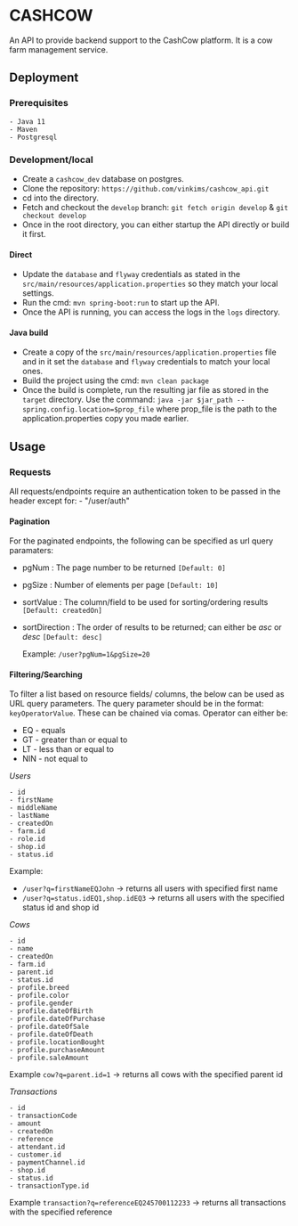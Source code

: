 # CASHCOW 

An API to provide backend support to the CashCow platform.
It is a cow farm management service.


## Deployment

### Prerequisites
    - Java 11
    - Maven
    - Postgresql

### Development/local
- Create a `cashcow_dev` database on postgres.
- Clone the repository: `https://github.com/vinkims/cashcow_api.git`
- cd into the directory.
- Fetch and checkout the `develop` branch: `git fetch origin develop` & `git checkout develop`
- Once in the root directory, you can either startup the API directly or build it first.
#### Direct
- Update the `database` and `flyway` credentials as stated in the `src/main/resources/application.properties` so they match your local settings.
- Run the cmd: `mvn spring-boot:run` to start up the API.
- Once the API is running, you can access the logs in the `logs` directory.
#### Java build
- Create a copy of the `src/main/resources/application.properties` file and in it set the `database` and `flyway` credentials to match your local ones.
- Build the project using the cmd: `mvn clean package`
- Once the build is complete, run the resulting jar file as stored in the `target` directory. Use the command: `java -jar $jar_path -- spring.config.location=$prop_file` where prop_file is the path to the application.properties copy you made earlier.


## Usage

### Requests
All requests/endpoints require an authentication token to be passed in the header except for:
    - "/user/auth"

#### Pagination
For the paginated endpoints, the following can be specified as url query paramaters:
- pgNum : The page number to be returned `[Default: 0]`
- pgSize : Number of elements per page `[Default: 10]`
- sortValue : The column/field to be used for sorting/ordering results `[Default: createdOn]`
- sortDirection : The order of results to be returned; can either be *asc* or *desc* `[Default: desc]`

    Example: 
    `/user?pgNum=1&pgSize=20`

#### Filtering/Searching
To filter a list based on resource fields/ columns, the below can be used as URL query parameters.
The query parameter should be in the format: `keyOperatorValue`. These can be chained via comas. Operator can either be:
- EQ - equals
- GT - greater than or equal to
- LT - less than or equal to
- NIN - not equal to


*Users*

    - id
    - firstName
    - middleName
    - lastName
    - createdOn
    - farm.id
    - role.id
    - shop.id
    - status.id

Example:
- `/user?q=firstNameEQJohn` -> returns all users with specified first name
- `/user?q=status.idEQ1,shop.idEQ3` -> returns all users with the specified status id and shop id

*Cows*

    - id
    - name
    - createdOn
    - farm.id
    - parent.id
    - status.id
    - profile.breed
    - profile.color
    - profile.gender
    - profile.dateOfBirth
    - profile.dateOfPurchase
    - profile.dateOfSale
    - profile.dateOfDeath
    - profile.locationBought
    - profile.purchaseAmount
    - profile.saleAmount

Example `cow?q=parent.id=1` -> returns all cows with the specified parent id

*Transactions*

    - id
    - transactionCode
    - amount
    - createdOn
    - reference
    - attendant.id
    - customer.id
    - paymentChannel.id
    - shop.id
    - status.id
    - transactionType.id

Example `transaction?q=referenceEQ245700112233` -> returns all transactions with the specified reference
